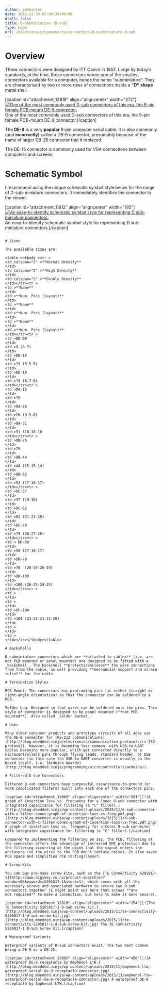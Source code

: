 ```yaml
---
author: gbmhunter
date: 2015-11-30 03:00:39+00:00
draft: false
title: D-Subminiature (D-sub)
type: page
url: /electronics/components/connectors/d-subminiature-d-sub
---
```


# Overview

These connectors were designed by ITT Canon in 1952. Large by today's standards, at the time, these connectors where one of the smallest connectors available for a computer, hence the name "subminiature". They are characterised by two or more rows of connections inside a **"D" shape** metal shell.

[caption id="attachment_12819" align="aligncenter" width="272"][![One of the most commonly used D-sub connectors of this era, the 9-pin female PCB-mount DE-9 connector.](http://blog.mbedded.ninja/wp-content/uploads/2015/11/de-9-female-pcb-mount-d-sub-connector-photo.jpg)
](http://blog.mbedded.ninja/wp-content/uploads/2015/11/de-9-female-pcb-mount-d-sub-connector-photo.jpg) One of the most commonly used D-sub connectors of this era, the 9-pin female PCB-mount DE-9 connector.[/caption]

The **DE-9** is a very **popular** 9-pin computer serial cable. It is also commonly (and **incorrectly**) called a DB-9 connector, presumably because of the name of larger DB-25 connector that it replaced.

The DE-15 connector is commonly used for VGA connections between computers and screens.

# Schematic Symbol

I recommend using the unique schematic symbol style below for the range of D-sub-miniature connectors. It immediately identifies the connector to the viewer.

[caption id="attachment_11912" align="aligncenter" width="185"][![An easy-to-identify schematic symbol style for representing D sub-miniature connectors.](http://blog.mbedded.ninja/wp-content/uploads/2011/09/connector-db25-schematic-symbol.png)
](http://blog.mbedded.ninja/wp-content/uploads/2011/09/connector-db25-schematic-symbol.png) An easy-to-identify schematic symbol style for representing D sub-miniature connectors.[/caption]

````````````````

# Sizes

The available sizes are:

<table ><tbody ><tr >
<td colspan="2" >**Normal Density**
</td>
<td colspan="2" >**High Density**
</td>
<td colspan="2" >**Double Density**
</td></tr><tr >
<td >**Name**
</td>
<td >**Num. Pins (layout)**
</td>
<td >**Name**
</td>
<td >**Num. Pins (layout)**
</td>
<td >**Name**
</td>
<td >**Num. Pins (layout)**
</td></tr><tr >
<td >DE-09
</td>
<td >9 (8-7)
</td>
<td >DE-15
</td>
<td >15 (5-5-5)
</td>
<td >DE-19
</td>
<td >19 (6-7-6)
</td></tr><tr >
<td >DA-15
</td>
<td >15
</td>
<td >DA-26
</td>
<td >26 (9-9-8)
</td>
<td >DA-31
</td>
<td >31 (10-10-10
</td></tr><tr >
<td >DB-25
</td>
<td >25
</td>
<td >DB-44
</td>
<td >44 (15-15-14)
</td>
<td >DB-52
</td>
<td >52 (17-18-17)
</td></tr><tr >
<td >DC-37
</td>
<td >37 (19-18) 
</td>
<td >DC-62
</td>
<td >62 (21-21-20)
</td>
<td >DC-79
</td>
<td >79 (26-27-26)
</td></tr><tr >
<td > DD-50
</td>
<td >50 (17-16-17) 
</td>
<td >DD-78
</td>
<td >78  (20-19-20-19)
</td>
<td >DD-100
</td>
<td >100 (26-25-24-25)
</td></tr><tr >
<td > 
</td>
<td > 
</td>
<td >DF-104
</td>
<td >104 (21-21-21-21-20)
</td>
<td > 
</td>
<td > 
</td></tr></tbody></table>

# Backshells

D-subminiature connectors which are **attached to cables** (i.e. are not PCB mounted or panel mounted) are designed to be fitted with a _backshell_. The backshell **protects/encloses** the wire connections from from the cable, as well providing **mechancial support and strain relief** for the cable.

# Termination Styles

PCB Mount: The connectors has protroding pins (in either straight or right-angle orientation) so that the connector can be soldered to a PCB.

Solder Lug: Designed so that wires can be soldered onto the pins. This style of connector is designed to be panel mounted (**not PCB mounted**). Also called _solder bucket_.

# Uses

Many older consumer products and prototype circuits of all ages use the DE-9 connector for [RS-232 communications](http://blog.mbedded.ninja/electronics/communication-protocols/rs-232-protocol). However, it is becoming less common, with USB-to-UART cables becoming more popular, which get connected directly to a microcontrollers pins through flying leads, standard header, or USB connector (in this case the USB-to-UART converter is usually on the board itself, i.e. [Arduino boards](http://blog.mbedded.ninja/programming/microcontrollers/arduino)).

# Filtered D-sub Connectors

Filtered D-sub connectors have purposeful capacitance-to-ground (or more complicated filters) built into each one of the connectors pins.

[caption id="attachment_13069" align="aligncenter" width="551"][![A graph of insertion loss vs. frequency for a Conec D-sub connector with integrated capacitance for filtering (a "C" filter).](http://blog.mbedded.ninja/wp-content/uploads/2015/11/d-sub-connector-with-c-filter-conec-graph-of-insertion-loss-vs-freq.pdf.png)
](http://blog.mbedded.ninja/wp-content/uploads/2015/11/d-sub-connector-with-c-filter-conec-graph-of-insertion-loss-vs-freq.pdf.png) A graph of insertion loss vs. frequency for a Conec D-sub connector with integrated capacitance for filtering (a "C" filter).[/caption]

Compared to implementing the filtering on say, the PCB, filtering at the connector offers the advantage of increased EMI protection due to the filtering occurring at the point that the signal enters the enclosure (so the wires to the PCB don't radiate noise). It also saves PCB space and simplifies PCB routing/layout.

# Screw Kits

You can buy pre-made screw kits, such as the [TE Connectivity 5205817-1](http://www.digikey.co.nz/product-search/en?vendor=0&keywords=5205817-1&stock=1), which comes with all the necessary screws and associated hardware to secure two D-sub connectors together (I might point out here that screws **are not required** to make a connection, but help to make it more secure).

[caption id="attachment_12820" align="aligncenter" width="254"][![The TE Connectivity 5205817-1 D-Sub screw kit.](http://blog.mbedded.ninja/wp-content/uploads/2015/11/te-connectivity-5205817-1-d-sub-screw-kit.jpg)
](http://blog.mbedded.ninja/wp-content/uploads/2015/11/te-connectivity-5205817-1-d-sub-screw-kit.jpg) The TE Connectivity 5205817-1 D-Sub screw kit.[/caption]

# Waterproof Variants

Waterproof variants of D-sub connectors exist, the two most common being a DE-9 or a DB-25.

[caption id="attachment_13065" align="aligncenter" width="450"][![A waterproof DE-9 receptacle by Amphenol LTW.](http://blog.mbedded.ninja/wp-content/uploads/2015/11/amphenol-ltw-waterproof-serial-de-9-receptacle-connector.jpg)
](http://blog.mbedded.ninja/wp-content/uploads/2015/11/amphenol-ltw-waterproof-serial-de-9-receptacle-connector.jpg) A waterproof DE-9 receptacle by Amphenol LTW.[/caption]
